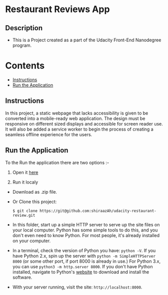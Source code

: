Restaurant Reviews App
===============================

## Description

* This is a Project created as a part of the Udacity Front-End Nanodegree program.

# Contents
* [Instructions](#project-instructions)
* [Run the Application](#run-the-application)

## Instructions

In this project, a static webpage that lacks accessibility is given to be converted into a mobile-ready web application. The design  must be responsive on different sized displays and accessible for screen reader use. It will also be added a service worker to begin the process of creating a seamless offline experience for the users.

## Run the Application

To the Run the application there are two options :-

1. Open it [here](https://shiraazah.github.io/udacity-restaurant-review/)

2. Run it localy
* Download as .zip file. 
* Or Clone this project:

    ```
    $ git clone https://git@github.com:shiraazAh/udacity-restaurant-review.git
    ```

* In this folder, start up a simple HTTP server to serve up the site files on your local computer. Python has some simple tools to do this, and you don't even need to know Python. For most people, it's already installed on your computer. 

* In a terminal, check the version of Python you have: `python -V`. If you have Python 2.x, spin up the server with `python -m SimpleHTTPServer 8000` (or some other port, if port 8000 is already in use.) For Python 3.x, you can use `python3 -m http.server 8000`. If you don't have Python installed, navigate to Python's [website](https://www.python.org/) to download and install the software.

* With your server running, visit the site: `http://localhost:8000`.


 



